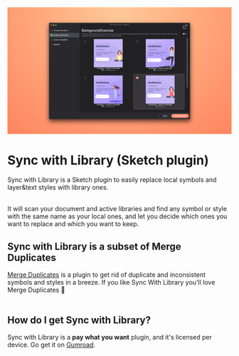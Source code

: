 <img src="https://github.com/oodesign/sync-with-library/blob/master/Images/OfficialSnapshot.png" alt="Sync with Library snapshot"/>

# Sync with Library (Sketch plugin)

Sync with Library is a Sketch plugin to easily replace local symbols and layer&text styles with library ones.<br/><br/>

It will scan your document and active libraries and find any symbol or style with the same name as your local ones, and let you decide which ones you want to replace and which you want to keep.
<br/>

## Sync with Library is a subset of Merge Duplicates
<a href="http://www.mergeduplicates.com">Merge Duplicates</a> is a plugin to get rid of duplicate and inconsistent symbols and styles in a breeze. If you like Sync With Library you'll love Merge Duplicates 🥰
<br/><br/>

## How do I get Sync with Library?

Sync with Library is a <b>pay what you want</b> plugin, and it's licensed per device. Go get it on <a href="http://gum.co/syncwithlibrary">Gumroad</a>.

